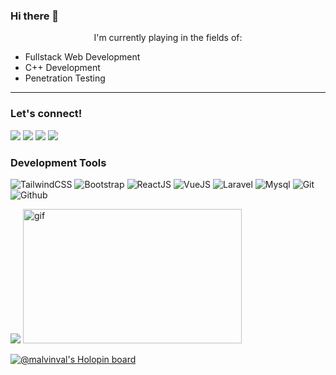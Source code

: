 ### Hi there 👋

<p style="text-align:center">I'm currently playing in the fields of:</p>

- Fullstack Web Development
- C++ Development
- Penetration Testing

---

### Let's connect!
<a href="https://github.com/malvinval"><img src="https://img.shields.io/badge/GitHub-181717.svg?style=for-the-badge&logo=GitHub&logoColor=white"></a>
<a href="https://instagram.com/malvinn.val"><img src="https://img.shields.io/badge/Instagram-E4405F.svg?style=for-the-badge&logo=Instagram&logoColor=white"></a>
<a href="https://www.linkedin.com/in/malvinval"><img src="https://img.shields.io/badge/LinkedIn-0A66C2.svg?style=for-the-badge&logo=LinkedIn&logoColor=white"></a>
<a href="https://twitter.com/eternalfyto"><img src="https://img.shields.io/badge/Twitter-1DA1F2.svg?style=for-the-badge&logo=Twitter&logoColor=white"></a>

### Development Tools

![TailwindCSS](https://img.shields.io/badge/TailwindCSS-222222.svg?style=for-the-badge&logo=tailwindcss&logoColor=lightskyblue)
![Bootstrap](https://img.shields.io/badge/Bootstrap%20Framework-222222.svg?style=for-the-badge&logo=bootstrap&logoColor=purple)
![ReactJS](https://img.shields.io/badge/React-222222.svg?style=for-the-badge&logo=react&logoColor=blue)
![VueJS](https://img.shields.io/badge/Vue-222222.svg?style=for-the-badge&logo=vuedotjs&logoColor=green)
![Laravel](https://img.shields.io/badge/Laravel-222222.svg?style=for-the-badge&logo=Laravel&logoColor=red)
![Mysql](https://img.shields.io/badge/Mysql-222222.svg?style=for-the-badge&logo=Mysql&logoColor=blue)
![Git](https://img.shields.io/badge/Git-222222.svg?style=for-the-badge&logo=Git&logoColor=red)
![Github](https://img.shields.io/badge/Github-222222.svg?style=for-the-badge&logo=Github&logoColor=black)

<div>
  <a href="https://github.com/malvinval" style="display:inline-block">
    <img src="https://github-readme-stats.vercel.app/api/top-langs/?username=malvinval&langs_count=20&layout=compact&hide=css,html" />
  </a>
  <a href="https://github.com/malvinval" style="display:inline-block;">
    <img src="https://64.media.tumblr.com/0b59866d4f23e8ab39804c5a7968725a/f1bfad800d8ac6c6-2c/s1280x1920/46ea723ba1703102f52abc356bc55f8c33ed0e48.gifv" alt="gif" width="350" height="215" />
  </a>
</div>

[![@malvinval's Holopin board](https://holopin.io/api/user/board?user=malvinval)](https://holopin.io/@malvinval)
